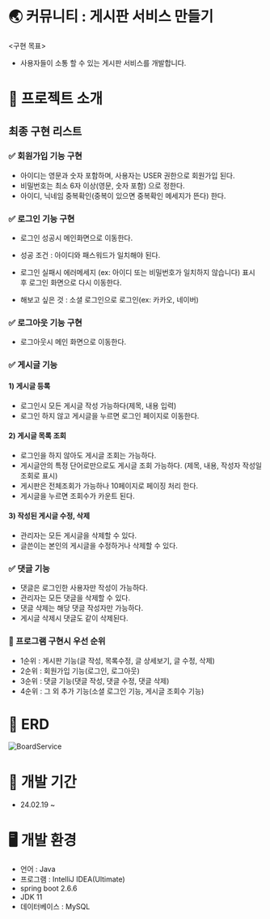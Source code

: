 # 🌏 커뮤니티 : 게시판 서비스 만들기
<구현 목표>
- 사용자들이 소통 할 수 있는 게시판 서비스를 개발합니다.

# 📕 프로젝트 소개
## 최종 구현 리스트
### ✅ 회원가입 기능 구현
- 아이디는 영문과 숫자 포함하며, 사용자는 USER 권한으로 회원가입 된다.
- 비밀번호는 최소 6자 이상(영문, 숫자 포함) 으로 정한다.
- 아이디, 닉네임 중복확인(중복이 있으면 중복확인 메세지가 뜬다) 한다.
  
### ✅ 로그인 기능 구현
- 로그인 성공시 메인화면으로 이동한다.
- 성공 조건 : 아이디와 패스워드가 일치해야 된다.
- 로그인 실패시 에러메세지
  (ex: 아이디 또는 비밀번호가 일치하지 않습니다) 표시 후 로그인 화면으로 다시 이동한다.

- 해보고 싶은 것 : 소셜 로그인으로 로그인(ex: 카카오, 네이버)

### ✅ 로그아웃 기능 구현
- 로그아웃시 메인 화면으로 이동한다.

### ✅ 게시글 기능
#### 1) 게시글 등록
- 로그인시 모든 게시글 작성 가능하다(제목, 내용 입력)
- 로그인 하지 않고 게시글을 누르면 로그인 페이지로 이동한다.

#### 2) 게시글 목록 조회
- 로그인을 하지 않아도 게시글 조회는 가능하다.
- 게시글안의 특정 단어로만으로도 게시글 조회 가능하다.
  (제목, 내용, 작성자 작성일 조회로 표시)
- 게시판은 전체조회가 가능하나 10페이지로 페이징 처리 한다.
- 게시글을 누르면 조회수가 카운트 된다.

#### 3) 작성된 게시글 수정, 삭제
- 관리자는 모든 게시글을 삭제할 수 있다.
- 글쓴이는 본인의 게시글을 수정하거나 삭제할 수 있다.

### ✅ 댓글 기능
- 댓글은 로그인한 사용자만 작성이 가능하다.
- 관리자는 모든 댓글을 삭제할 수 있다.
- 댓글 삭제는 해당 댓글 작성자만 가능하다.
- 게시글 삭제시 댓글도 같이 삭제된다.

### 📌 프로그램 구현시 우선 순위
- 1순위 : 게시판 기능(글 작성, 목록수정, 글 상세보기, 글 수정, 삭제)
- 2순위 : 회원가입 기능(로그인, 로그아웃)
- 3순위 : 댓글 기능(댓글 작성, 댓글 수정, 댓글 삭제)
- 4순위 : 그 외 추가 기능(소셜 로그인 기능, 게시글 조회수 기능)

# 📍 ERD
![BoardService](https://github.com/kimyeongini/BoardService/assets/129055860/2ded41ac-8769-4c3d-8061-c2bccba04bfe)

# 📕 개발 기간
- 24.02.19 ~ 

# 🖥️ 개발 환경
- 언어 : Java
- 프로그램 : IntelliJ IDEA(Ultimate)
- spring boot 2.6.6
- JDK 11
- 데이터베이스 : MySQL

